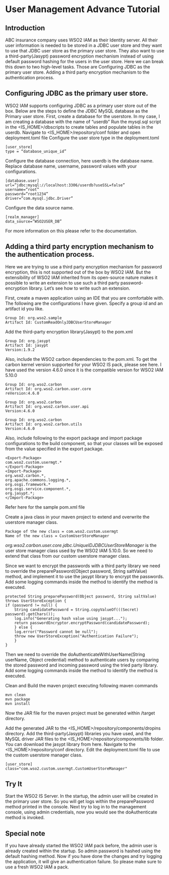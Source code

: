 # User Management Advance Tutorial 
## Introduction

ABC insurance company uses WSO2 IAM as their Identity server. All their user information is needed to be stored in a JDBC user store and they want to use that JDBC user store as the primary user store. They also want to use a third-party(Jasypt) password encryption mechanism instead of using default password hashing for the users in the user store. 
Here we can break this down to two high-level tasks. Those are
Configuring JDBC as the primary user store. 
Adding a third party encryption mechanism to the authentication process. 

## Configuring JDBC as the primary user store. 
WSO2 IAM supports configuring JDBC as a primary user store out of the box. Below are the steps to define the JDBC MySQL database as the Primary user store. 
First, create a database for the userstore. In my case, I am creating a database with the name of “userdb”
Run the mysql.sql script in the <IS_HOME>/dbscripts to create tables and populate tables in the userdb.
Navigate to <IS_HOME>/repository/conf folder and open deployment.toml file
Configure the user store type in the deployment.toml

```
[user_store]
type = “database_unique_id”
```

Configure the database connection, here userdb is the database name. Replace database name, username, password values with your configurations.

```
[database.user]
url=”jdbc:mysql://localhost:3306/userdb?useSSL=false”
username=”root”
password=”root1234”
driver=”com.mysql.jdbc.Driver”
```

Configure the data source name. 
```
[realm_manager]
data_source=”WSO2USER_DB”
```

For more information on this please refer to the documentation.


## Adding a third party encryption mechanism to the authentication process. 

Here we are trying to use a third party encryption mechanism for password encryption, this is not supported out of the box by WSO2 IAM. But the extensibility of WSO2 IAM inherited from its open-source nature makes it possible to write an extension to use such a third party password-encryption library. Let’s see how to write such an extension. 

First, create a maven application using an IDE that you are comfortable with. The following are the configurations I have given. Specify a group id and an artifact id you like.

```
Group Id: org.wso2.sample
Artifact Id: CustomReadOnlyJDBCUserStoreManager
```

Add the third-party encryption library(Jasypt) to the pom.xml

```
Group Id: org.jasypt
Artifact Id: jasypt
Version:1.9.2
```

Also, include the WSO2 carbon dependencies to the pom.xml. To get the carbon kernel version supported for your WSO2 IS pack, please see here. I have used the version 4.6.0 since it is the compatible version for WSO2 IAM 5.10.0

```
Group Id: org.wso2.carbon
Artifact Id: org.wso2.carbon.user.core
reVersion:4.6.0

Group Id: org.wso2.carbon
Artifact Id: org.wso2.carbon.user.api
Version:4.6.0

Group Id: org.wso2.carbon
Artifact Id: org.wso2.carbon.utils
Version:4.6.0
```

Also, include following to the export package and import package configurations to the build component, so that your classes will be exposed from the value specified in the export package. 

```
<Export-Package>
com.wso2.custom.usermgt.*
</Export-Package>
<Import-Package>
org.wso2.carbon.*, 
org.apache.commons.logging.*, 
org.osgi.framework.*
org.osgi.service.component.*,
org.jasypt.*;
</Import-Package>
```

Refer here for the sample pom.xml file

Create a java class in your maven project to extend and overwrite the userstore manager class. 

```
Package of the new class = com.wso2.custom.usermgt
Name of the new class = CustomUserStoreManager
```

*org.wso2.carbon.user.core.jdbc.UniqueIDJDBCUserStoreManager* is the user store manager class used by the WSO2 IAM 5.10.0. So we need to extend that class from our custom userstore manager class.

Since we want to encrypt the passwords with a third party library we need to override the preparePassword(Object password, String saltValue) method, and implement it to use the jasypt library to encrypt the passwords. Add some logging commands inside the method to identify the method is executed.

```
protected String preparePassword(Object password, String saltValue) throws UserStoreException {
if (password != null) {
	String candidatePassword = String.copyValueOf(((Secret) password).getChars());
	log.info("Generating hash value using jasypt...");
	return passwordEncryptor.encryptPassword(candidatePassword);
	} else {
	log.error("Password cannot be null");
	throw new UserStoreException("Authentication Failure");
	}
}
```

Then we need to override the doAuthenticateWithUserName(String userName, Object credential) method to authenticate users by comparing the stored password and incoming password using the tried party library. Add some logging commands inside the method to identify the method is executed.

Clean and Build the maven project executing following maven commands
```
mvn clean
mvn package
mvn install
```

Now the JAR file for the maven project must be generated within <ProjectFolder>/target directory.

Add the generated JAR to the <IS_HOME>/repository/components/dropins directory. 
Add the third-party(Jasypt) libraries you have used, and the MySQL driver JAR files to the <IS_HOME>/repository/components/lib folder. You can download the jasypt library from here.
Navigate to the <IS_HOME>/repository/conf directory. 
Edit the deployment.toml file to use the custom userstore manager class.

```
[user_store]
class="com.wso2.custom.usermgt.CustomUserStoreManager"
```

## Try It

Start the WSO2 IS Server. 
In the startup, the admin user will be created in the primary user store. So you will get logs within the preparePassword method printed in the console. 
Next try to log in to the management console, using admin credentials, now you would see the doAuthenticate method is invoked. 


## Special note 
If you have already started the WSO2 IAM pack before, the admin user is already created within the startup. So admin password is hashed using the default hashing method. Now if you have done the changes and try logging the application, it will give an authentication failure. So please make sure to use a fresh WSO2 IAM a pack.

	
			
			 			 			 		
				
		












